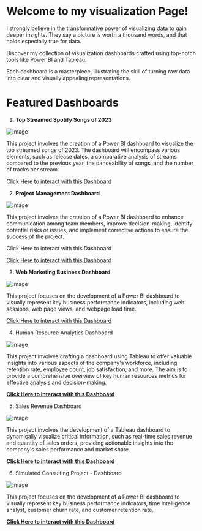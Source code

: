 # Welcome to my visualization Page!

I strongly believe in the transformative power of visualizing data to gain deeper insights. They say a picture is worth a thousand words, and that holds especially true for data.

Discover my collection of visualization dashboards crafted using top-notch tools like Power BI and Tableau.

Each dashboard is a masterpiece, illustrating the skill of turning raw data into clear and visually appealing representations.

# Featured Dashboards

1. **Top Streamed Spotify Songs of 2023**

![image](https://github.com/haseres1/Data_Visualization_Projects/assets/139165499/8465383d-91c5-4699-93c7-4b7fdd22adcd)

This project involves the creation of a Power BI dashboard to visualize the top streamed songs of 2023. The dashboard will encompass various elements, such as release dates, a comparative analysis of streams compared to the previous year, the danceability of songs, and the number of tracks per stream.

<a href="https://app.powerbi.com/view?r=eyJrIjoiMzJjZDZjYTUtZmIxMC00ODUyLTlhYTctZjg3MjI2M2NkOTk4IiwidCI6ImJhZWZlODVlLTI4NDgtNDI0Yy04ZjI0LTc4YzhiMzA5YWVlZSIsImMiOjN9" target="_blank">Click Here to interact with this Dashboard</a>

2. **Project Management Dashboard**

![image](https://github.com/haseres1/Data_Visualization_Projects/assets/139165499/9d90f5ba-ab94-4e04-b015-60aacf3dea97)

This project involves the creation of a Power BI dashboard to enhance communication among team members, improve decision-making, identify potential risks or issues, and implement corrective actions to ensure the success of the project.

Click Here to interact with this Dashboard

<a href="https://app.powerbi.com/view?r=eyJrIjoiZDViN2Y4ZTktYzIwYi00ZWUyLWIxM2EtZmI1OGQ3YTBlYjdhIiwidCI6ImJhZWZlODVlLTI4NDgtNDI0Yy04ZjI0LTc4YzhiMzA5YWVlZSIsImMiOjN9" target="_blank">Click Here to interact with this Dashboard</a>

3. **Web Marketing Business Dashboard**

![image](https://github.com/haseres1/Data_Visualization_Projects/assets/139165499/ce53dfff-d4e3-4755-83d6-63cec2e732b6)

This project focuses on the development of a Power BI dashboard to visually represent key business performance indicators, including web sessions, web page views, and webpage load time.

<a href="https://app.powerbi.com/view?r=eyJrIjoiZmRmNTI4MTktODQyMy00ZTYyLTk1ZDItZDhiNDAwYmU4OTJhIiwidCI6ImJhZWZlODVlLTI4NDgtNDI0Yy04ZjI0LTc4YzhiMzA5YWVlZSIsImMiOjN9" target="_blank">Click Here to interact with this Dashboard</a>

4. Human Resource Analytics Dashboard

![image](https://github.com/haseres1/Data_Visualization_Projects/assets/139165499/62d53a32-0e39-4c10-ac0a-3b44238d4bbf)

This project involves crafting a dashboard using Tableau to offer valuable insights into various aspects of the company's workforce, including retention rate, employee count, job satisfaction, and more. The aim is to provide a comprehensive overview of key human resources metrics for effective analysis and decision-making.

<a href="https://public.tableau.com/views/MyAnalyticsProjects/HRAnalyticsDashboard?:language=en-US&:display_count=n&:origin=viz_share_link" target="_blank">**Click Here to interact with this Dashboard**</a>

5. Sales Revenue Dashboard

![image](https://github.com/haseres1/Data_Visualization_Projects/assets/139165499/8b3e0b03-3246-4a91-8125-cfd5f0d608ca)

This project involves the development of a Tableau dashboard to dynamically visualize critical information, such as real-time sales revenue and quantity of sales orders, providing actionable insights into the company's sales performance and market share.

<a href="https://public.tableau.com/views/SalesRevenueDashboard_17007563119740/Dashboard1?:language=en-US&publish=yes&:display_count=n&:origin=viz_share_link" target="_blank">**Click Here to interact with this Dashboard**</a>

6. Simulated Consulting Project - Dashboard

![image](https://github.com/haseres1/Data_Visualization_Projects/assets/139165499/34beffe0-1276-4171-bfc1-6c6fd1a05030)


This project focuses on the development of a Power BI dashboard to visually represent key business performance indicators, time intelligence analyst, customer churn rate, and customer retention rate.

<a href="https://app.powerbi.com/view?r=eyJrIjoiYTNlZjgzMjctNTQwNC00YjA1LWFmZjgtMTZjZTBjMjBkYWIxIiwidCI6ImJhZWZlODVlLTI4NDgtNDI0Yy04ZjI0LTc4YzhiMzA5YWVlZSIsImMiOjN9" target="_blank">**Click Here to interact with this Dashboard**</a>

